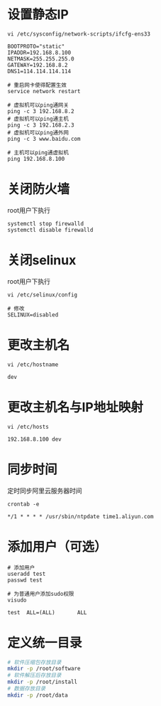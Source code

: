 # 设置静态IP

```shell
vi /etc/sysconfig/network-scripts/ifcfg-ens33

BOOTPROTO="static"
IPADDR=192.168.8.100
NETMASK=255.255.255.0
GATEWAY=192.168.8.2
DNS1=114.114.114.114

# 重启网卡使得配置生效
service network restart

# 虚拟机可以ping通网关
ping -c 3 192.168.8.2
# 虚拟机可以ping通主机
ping -c 3 192.168.2.3
# 虚拟机可以ping通外网
ping -c 3 www.baidu.com

# 主机可以ping通虚拟机
ping 192.168.8.100
```



# 关闭防火墙

root用户下执行

```shell
systemctl stop firewalld
systemctl disable firewalld
```



# 关闭selinux

root用户下执行

```shell
vi /etc/selinux/config

# 修改
SELINUX=disabled
```



# 更改主机名

```shell
vi /etc/hostname

dev
```



# 更改主机名与IP地址映射

```shell
vi /etc/hosts

192.168.8.100 dev
```



# 同步时间

定时同步阿里云服务器时间

```shell
crontab -e

*/1 * * * * /usr/sbin/ntpdate time1.aliyun.com
```



# 添加用户（可选）

```shell
# 添加用户
useradd test
passwd test

# 为普通用户添加sudo权限
visudo

test  ALL=(ALL)       ALL
```



# 定义统一目录

```bash
# 软件压缩包存放目录
mkdir -p /root/software
# 软件解压后存放目录
mkdir -p /root/install
# 数据存放目录
mkdir -p /root/data
```

